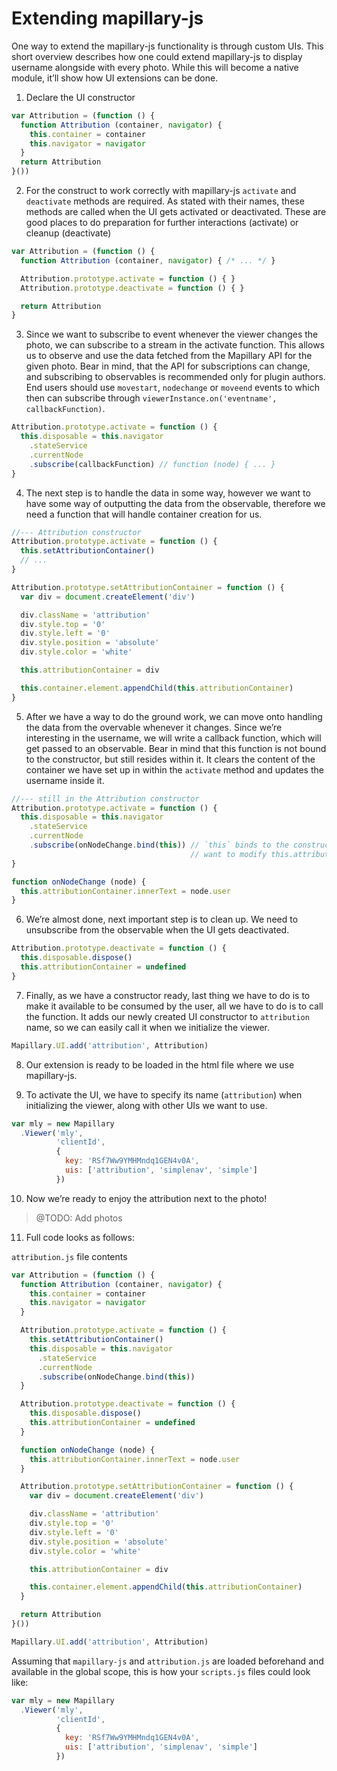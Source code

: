 # Extending mapillary-js


One way to extend the mapillary-js functionality is through custom UIs. This short overview describes how one could extend mapillary-js to display username alongside with every photo. While this will become a native module, it’ll show how UI extensions can be done.

1. Declare the UI constructor

  ```js
  var Attribution = (function () {
    function Attribution (container, navigator) {
      this.container = container
      this.navigator = navigator
    }
    return Attribution
  }())
  ```

2. For the construct to work correctly with mapillary-js `activate` and `deactivate` methods are required. As stated with their names, these methods are called when the UI gets activated or deactivated. These are good places to do preparation for further interactions (activate) or cleanup (deactivate)

  ```js
  var Attribution = (function () {
    function Attribution (container, navigator) { /* ... */ }

    Attribution.prototype.activate = function () { }
    Attribution.prototype.deactivate = function () { }

    return Attribution
  }
  ```

3. Since we want to subscribe to event whenever the viewer changes the photo, we can subscribe to a stream in the activate function. This allows us to observe and use the data fetched from the Mapillary API for the given photo. Bear in mind, that the API for subscriptions can change, and subscribing to observables is recommended only for plugin authors. End users should use `movestart`, `nodechange` or `moveend` events to which then can subscribe through `viewerInstance.on('eventname', callbackFunction)`.

  ```js
  Attribution.prototype.activate = function () {
    this.disposable = this.navigator
      .stateService
      .currentNode
      .subscribe(callbackFunction) // function (node) { ... }
  }
  ```

4. The next step is to handle the data in some way, however we want to have some way of outputting the data from the observable, therefore we need a function that will handle container creation for us.

  ```js
  //--- Attribution constructor
  Attribution.prototype.activate = function () {
    this.setAttributionContainer()
    // ...
  }

  Attribution.prototype.setAttributionContainer = function () {
    var div = document.createElement('div')

    div.className = 'attribution'
    div.style.top = '0'
    div.style.left = '0'
    div.style.position = 'absolute'
    div.style.color = 'white'

    this.attributionContainer = div

    this.container.element.appendChild(this.attributionContainer)
  }
  ```

5. After we have a way to do the ground work, we can move onto handling the data from the overvable whenever it changes. Since we’re interesting in the username, we will write a callback function, which will get passed to an observable. Bear in mind that this function is not bound to the constructor, but still resides within it. It clears the content of the container we have set up in within the `activate` method and updates the username inside it.

  ```js
  //--- still in the Attribution constructor
  Attribution.prototype.activate = function () {
    this.disposable = this.navigator
      .stateService
      .currentNode
      .subscribe(onNodeChange.bind(this)) // `this` binds to the constructor as we
                                          // want to modify this.attributionContainer
  }

  function onNodeChange (node) {
    this.attributionContainer.innerText = node.user
  }
  ```

6. We’re almost done, next important step is to clean up. We need to unsubscribe from the observable when the UI gets deactivated.

  ```js
  Attribution.prototype.deactivate = function () {
    this.disposable.dispose()
    this.attributionContainer = undefined
  }
  ```

7. Finally, as we have a constructor ready, last thing we have to do is to make it available to be consumed by the user, all we have to do is to call the function. It adds our newly created UI constructor to `attribution` name, so we can easily call it when we initialize the viewer.

  ```js
  Mapillary.UI.add('attribution', Attribution)
  ```

8. Our extension is ready to be loaded in the html file where we use mapillary-js.

9. To activate the UI, we have to specify its name (`attribution`) when initializing the viewer, along with other UIs we want to use.

  ```js
  var mly = new Mapillary
    .Viewer('mly',
            'clientId',
            {
              key: 'RSf7Ww9YMHMndq1GEN4v0A',
              uis: ['attribution', 'simplenav', 'simple']
            })
  ```

10. Now we’re ready to enjoy the attribution next to the photo!

  > @TODO: Add photos

11. Full code looks as follows:

`attribution.js` file contents
```js
var Attribution = (function () {
  function Attribution (container, navigator) {
    this.container = container
    this.navigator = navigator
  }

  Attribution.prototype.activate = function () {
    this.setAttributionContainer()
    this.disposable = this.navigator
      .stateService
      .currentNode
      .subscribe(onNodeChange.bind(this))
  }

  Attribution.prototype.deactivate = function () {
    this.disposable.dispose()
    this.attributionContainer = undefined
  }

  function onNodeChange (node) {
    this.attributionContainer.innerText = node.user
  }

  Attribution.prototype.setAttributionContainer = function () {
    var div = document.createElement('div')

    div.className = 'attribution'
    div.style.top = '0'
    div.style.left = '0'
    div.style.position = 'absolute'
    div.style.color = 'white'

    this.attributionContainer = div

    this.container.element.appendChild(this.attributionContainer)
  }

  return Attribution
}())

Mapillary.UI.add('attribution', Attribution)
```

Assuming that `mapillary-js` and `attribution.js` are loaded beforehand and available in the global scope, this is how your `scripts.js` files could look like:

```js
var mly = new Mapillary
  .Viewer('mly',
          'clientId',
          {
            key: 'RSf7Ww9YMHMndq1GEN4v0A',
            uis: ['attribution', 'simplenav', 'simple']
          })
```

